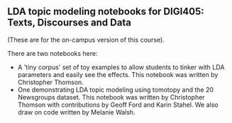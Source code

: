 ## LDA topic modeling notebooks for DIGI405: Texts, Discourses and Data
(These are for the on-campus version of this course).

There are two notebooks here:
- A 'tiny corpus' set of toy examples to allow students to tinker with LDA parameters and easily see the effects. This notebook was written by Christopher Thomson.
- One demonstrating LDA topic modeling using tomotopy and the 20 Newsgroups dataset. This notebook was written by Christopher Thomson with contributions by Geoff Ford and Karin Stahel. We also draw on code written by Melanie Walsh.
